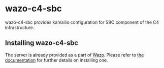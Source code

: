 # wazo-c4-sbc

wazo-c4-sbc provides kamailio configuration for SBC component of the C4 infrastructure.

## Installing wazo-c4-sbc

The server is already provided as a part of [Wazo](http://documentation.wazo.community). Please refer to [the documentation](http://documentation.wazo.community/en/stable/installation/installsystem.html) for
further details on installing one.


